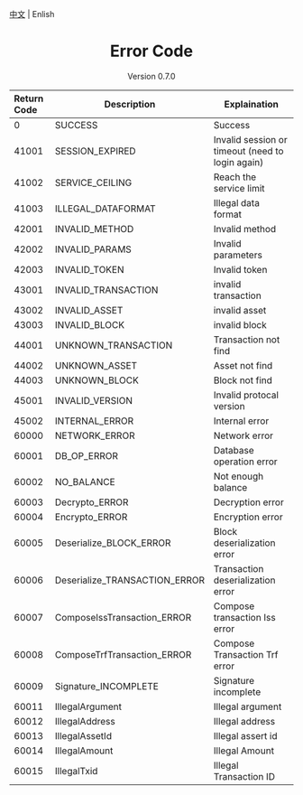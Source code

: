 [中文](../cn/errorcode.md) | Enlish

<h1 align="center">Error Code </h1>
<p align="center" class="version">Version 0.7.0 </p>

| Return Code | Description                   | Explaination                                     |
| :----       | ----------------------------- | -----------------                                |
| 0           | SUCCESS                       | Success                                          |
| 41001       | SESSION_EXPIRED               | Invalid session or timeout (need to login again) |
| 41002       | SERVICE_CEILING               | Reach the service limit                          |
| 41003       | ILLEGAL_DATAFORMAT            | Illegal data format                              |
| 42001       | INVALID_METHOD                | Invalid method                                   |
| 42002       | INVALID_PARAMS                | Invalid parameters                               |
| 42003       | INVALID_TOKEN                 | Invalid token                                    |
| 43001       | INVALID_TRANSACTION           | invalid transaction                              |
| 43002       | INVALID_ASSET                 | invalid asset                                    |
| 43003       | INVALID_BLOCK                 | invalid block                                    |
| 44001       | UNKNOWN_TRANSACTION           | Transaction not find                             |
| 44002       | UNKNOWN_ASSET                 | Asset not find                                   |
| 44003       | UNKNOWN_BLOCK                 | Block not find                                   |
| 45001       | INVALID_VERSION               | Invalid protocal version                         |
| 45002       | INTERNAL_ERROR                | Internal error                                   |
| 60000       | NETWORK_ERROR                 | Network error                                    |
| 60001       | DB_OP_ERROR                   | Database operation error                         |
| 60002       | NO_BALANCE                    | Not enough balance                               |
| 60003       | Decrypto_ERROR                | Decryption error                                 |
| 60004       | Encrypto_ERROR                | Encryption error                                 |
| 60005       | Deserialize_BLOCK_ERROR       | Block deserialization error                      |
| 60006       | Deserialize_TRANSACTION_ERROR | Transaction deserialization error                |
| 60007       | ComposeIssTransaction_ERROR   | Compose transaction Iss error             |
| 60008       | ComposeTrfTransaction_ERROR   | Compose Transaction Trf error     |
| 60009       | Signature_INCOMPLETE          | Signature incomplete                             |
| 60011       | IllegalArgument               | Illegal argument                                 |
| 60012       | IllegalAddress                | Illegal address                                  |
| 60013       | IllegalAssetId                | Illegal assert id                                |
| 60014       | IllegalAmount                 | Illegal Amount                                   |
| 60015       | IllegalTxid                   | Illegal Transaction ID                           |
